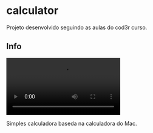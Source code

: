 # calculator

Projeto desenvolvido seguindo as aulas do cod3r curso.



## Info


![Gif](gif.mp4)

Simples calculadora baseda na calculadora do Mac. 



